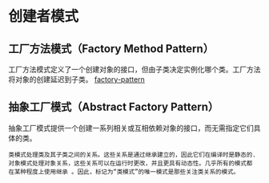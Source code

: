 # 创建者模式

## 工厂方法模式（Factory Method Pattern）

工厂方法模式定义了一个创建对象的接口，但由子类决定实例化哪个类。工厂方法将对象的创建延迟到子类。
[factory-pattern](https://www.runoob.com/design-pattern/factory-pattern.html)

## 抽象工厂模式（Abstract Factory Pattern）

抽象工厂模式提供一个创建一系列相关或互相依赖对象的接口，而无需指定它们具体的类。



```text
类模式处理类及其子类之间的关系。这些关系是通过继承建立的，因此它们在编译时是静态的.
对象模式处理对象关系，这些关系可以在运行时更改，并且更具有动态性。几乎所有的模式都
在某种程度上使用继承 。因此，标记为“类模式”的唯一模式是那些关注类关系的模式。
```
